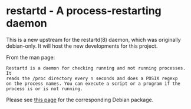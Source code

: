 restartd - A process-restarting daemon
======================================

This is a new upstream for the restartd(8) daemon, which was originally
debian-only. It will host the new developments for this project.

From the man page:

    Restartd is a daemon for checking running and not running processes. It
    reads the /proc directory every n seconds and does a POSIX regexp
    on the process names. You can execute a script or a program if the
    process is or is not running.


Please see [this page](http://packages.qa.debian.org/r/restartd.html) for the corresponding Debian package.

